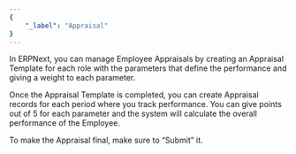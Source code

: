 ```yaml
---
{
	"_label": "Appraisal"
}
---
```

In ERPNext, you can manage Employee Appraisals by creating an Appraisal Template for each role with the parameters that define the performance and giving a weight to each parameter.

Once the Appraisal Template is completed, you can create Appraisal records for each period where you track performance. You can give points out of 5 for each parameter and the system will calculate the overall performance of the Employee.

To make the Appraisal final, make sure to “Submit” it.
